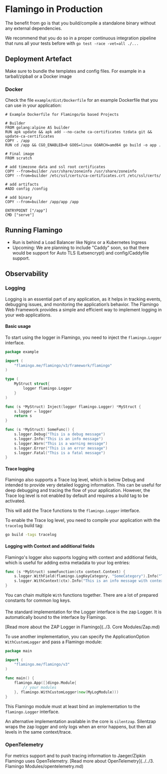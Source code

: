 # Flamingo in Production

The benefit from go is that you build/compile a standalone binary without any external dependencies.

We recommend that you do so in a proper continuous integration pipeline that runs all your tests before with `go test -race -vet=all ./...`


## Deployment Artefact
Make sure to bundle the templates and config files.
For example in a tarball/zipball or a Docker image

### Docker
Check the file `example/dist/Dockerfile` for an example Dockerfile that you can use in your application:

```
# Example Dockerfile for Flamingo/Go based Projects

# Builder
FROM golang:alpine AS builder
RUN apk update && apk add --no-cache ca-certificates tzdata git && update-ca-certificates
COPY . /app
RUN cd /app && CGO_ENABLED=0 GOOS=linux GOARCH=amd64 go build -o app .

# Final image
FROM scratch

# add timezone data and ssl root certificates
COPY --from=builder /usr/share/zoneinfo /usr/share/zoneinfo
COPY --from=builder /etc/ssl/certs/ca-certificates.crt /etc/ssl/certs/

# add artifacts
#ADD config /config

# add binary
COPY --from=builder /app/app /app

ENTRYPOINT ["/app"]
CMD ["serve"]

```


## Running Flamingo
* Run is behind a Load Balancer like Nginx or a Kubernetes Ingress
* Upcoming: We are planning to include "Caddy" soon, so that there would be support for Auto TLS (Letsencrypt) and config/Caddyfile support.

## Observability

### Logging

Logging is an essential part of any application, as it helps in tracking events, debugging issues, and monitoring 
the application’s behavior. The Flamingo Web Framework provides a simple and efficient way to implement logging in your web applications.

#### Basic usage
To start using the logger in Flamingo, you need to inject the `flamingo.Logger` interface.

```go
package example

import (
	"flamingo.me/flamingo/v3/framework/flamingo"
)

type (
	MyStruct struct{
		logger flamingo.Logger
	}
)

func (s *MyStruct) Inject(logger flamingo.Logger) *MyStruct {
	s.logger = logger
	return s
}

func (s *MyStruct) SomeFunc() {
	s.logger.Debug("This is a debug message")
	s.logger.Info("This is an info message")
	s.logger.Warn("This is a warning message")
	s.logger.Error("This is an error message")
	s.logger.Fatal("This is a fatal message")
}
```

#### Trace logging

Flamingo also supports a Trace log level, which is below Debug and intended to provide very detailed logging information.
This can be useful for deep debugging and tracing the flow of your application. 
However, the Trace log level is not enabled by default and requires a build tag to be activated.

This will add the Trace functions to the `flamingo.Logger` interface.

To enable the Trace log level, you need to compile your application with the `tracelog` build tag:

```sh
go build -tags tracelog
```

#### Logging with Context and additional fields

Flamingo's logger also supports logging with context and additional fields, which is useful for adding extra metadata to your log entries:

```go
func (s *MyStruct) someFunction(ctx context.Context) {
    s.logger.WithField(flamingo.LogKeyCategory, "SomeCategory").Info("This is an info message with context")
    s.logger.WithContext(ctx).Info("This is an info message with context")
}
```

You can chain multiple `With` functions together. There are a lot of prepared constants for common log keys.

#### 

The standard implementation for the Logger interface is the zap Logger. It is automatically bound to the interface by Flamingo.

[Read more about the ZAP Logger in Flamingo](../3. Core Modules/Zap.md)

To use another implementation, you can specify the ApplicationOption `WithCustomLogger` and pass a Flamingo module:

```go
package main

import (
	"flamingo.me/flamingo/v3"
)

func main() {
	flamingo.App([]dingo.Module{
        // your modules
	}, flamingo.WithCustomLogger(new(MyLogModule)))
}
```

This Flamingo module must at least bind an implementation to the `flamingo.Logger` interface.

An alternative implementation available in the core is `silentzap`. Silentzap wraps the zap logger and only logs when 
an error happens, but then all levels in the same context/trace.


### OpenTelemetry

For metrics support and to push tracing information to Jaeger/Zipkin Flamingo uses OpenTelemetry.
[Read more about OpenTelemetry](../../3. Flamingo Modules/opentelemetry.md)
